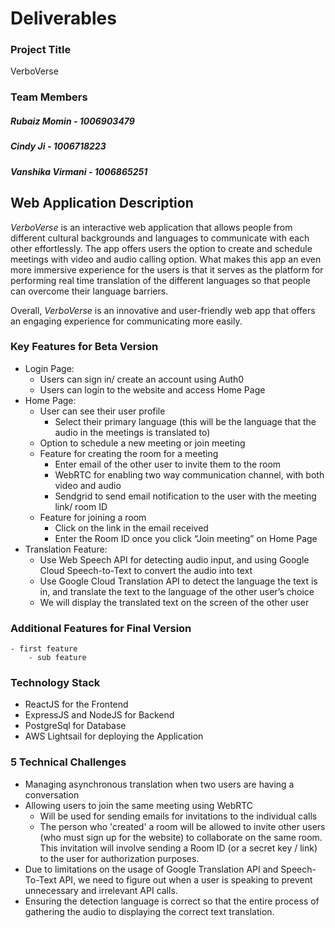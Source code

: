 # Deliverables

### Project Title 

VerboVerse

### Team Members

##### Rubaiz Momin - 1006903479
##### Cindy Ji - 1006718223
##### Vanshika Virmani - 1006865251

## Web Application Description

_VerboVerse_ is an interactive web application that allows people from different cultural backgrounds and languages to communicate with each other effortlessly. The app offers users the option to create and schedule meetings with video and audio calling option. What makes this app an even more immersive experience for the users is that it serves as the platform for performing real time translation of the different languages so that people can overcome their language barriers. 

Overall, _VerboVerse_ is an innovative and user-friendly web app that offers an engaging experience for communicating more easily.

### Key Features for Beta Version

- Login Page:
    - Users can sign in/ create an account using Auth0
    - Users can login to the website and access Home Page
- Home Page:
    - User can see their user profile
        - Select their primary language (this will be the language that the audio in the meetings is translated to) 
    - Option to schedule a new meeting or join meeting
    - Feature for creating the room for a meeting
        - Enter email of the other user to invite them to the room
        - WebRTC for enabling two way communication channel, with both video and audio
        - Sendgrid to send email notification to the user with the meeting link/ room ID
    - Feature for joining a room
        - Click on the link in the email received
        - Enter the Room ID once you click “Join meeting” on Home Page
- Translation Feature:
    - Use Web Speech API for detecting audio input, and using Google Cloud Speech-to-Text to convert the audio into text
    - Use Google Cloud Translation API to detect the language the text is in, and translate the text to the language of the other user’s choice
    - We will display the translated text on the screen of the other user
    
### Additional Features for Final Version

    - first feature
        - sub feature

### Technology Stack

- ReactJS for the Frontend
- ExpressJS and NodeJS for Backend
- PostgreSql for Database
- AWS Lightsail for deploying the Application

### 5 Technical Challenges

- Managing asynchronous translation when two users are having a conversation
- Allowing users to join the same meeting using WebRTC
    - Will be used for sending emails for invitations to the individual calls
    - The person who 'created' a room will be allowed to invite other users (who must sign up for the website) to collaborate on the same room. This invitation will involve sending a Room ID (or a secret key / link) to the user for authorization purposes.
- Due to limitations on the usage of Google Translation API and Speech-To-Text API, we need to figure out when a user is speaking to prevent unnecessary and irrelevant API calls.
- Ensuring the detection language is correct so that the entire process of gathering the audio to displaying the correct text translation.
